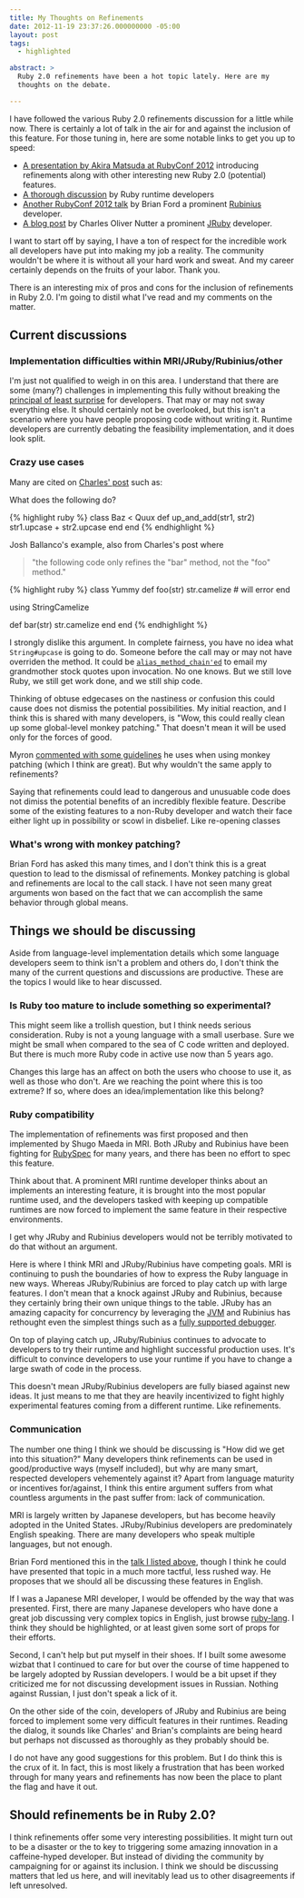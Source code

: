 ```yaml
---
title: My Thoughts on Refinements
date: 2012-11-19 23:37:26.000000000 -05:00
layout: post
tags:
  - highlighted

abstract: >
  Ruby 2.0 refinements have been a hot topic lately. Here are my
  thoughts on the debate.

---
```


I have followed the various Ruby 2.0 refinements discussion for a little
while now. There is certainly a lot of talk in the air for and against
the inclusion of this feature. For those tuning in, here are some
notable links to get you up to speed:

* [A presentation by Akira Matsuda at RubyConf
2012](https://speakerdeck.com/a_matsuda/ruby-2-dot-0-on-rails)
introducing refinements along with other interesting new Ruby 2.0
(potential) features.
* [A thorough
discussion](http://bugs.ruby-lang.org/issues/4085) by Ruby runtime
developers
* [Another RubyConf 2012
talk](http://www.confreaks.com/videos/1278-rubyconf2012-toward-a-design-for-ruby)
by Brian Ford a prominent [Rubinius](http://rubini.us/) developer.
* [A
blog post](http://blog.headius.com/2012/11/refining-ruby.html) by
Charles Oliver Nutter a prominent [JRuby](http://jruby.org/) developer.

I want to start off by saying, I have a ton of respect for the
incredible work all developers have put into making my job a reality.
The community wouldn't be where it is without all your hard work and
sweat. And my career certainly depends on the fruits of your labor.
Thank you.

There is an interesting mix of pros and cons for the inclusion of
refinements in Ruby 2.0. I'm going to distil what I've read and my
comments on the matter.

## Current discussions ##

### Implementation difficulties within MRI/JRuby/Rubinius/other ###

I'm just not qualified to weigh in on this area. I understand that there
are some (many?) challenges in implementing this fully without breaking
the [principal of least
surprise](http://en.wikipedia.org/wiki/Principle_of_least_astonishment)
for developers. That may or may not sway everything else. It should
certainly not be overlooked, but this isn't a scenario where you have
people proposing code without writing it. Runtime developers are
currently debating the feasibility implementation, and it does look
split.

### Crazy use cases ###

Many are cited on [Charles'
post](http://blog.headius.com/2012/11/refining-ruby.html) such as:

What does the following do?

{% highlight ruby %}
class Baz < Quux
  def up_and_add(str1, str2)
    str1.upcase + str2.upcase
  end
end
{% endhighlight %}

Josh Ballanco's example, also from Charles's post where


> "the following code only refines the "bar" method, not the "foo"
method."

{% highlight ruby %}
class Yummy
  def foo(str)
    str.camelize # will error
  end

  using StringCamelize

  def bar(str)
    str.camelize
  end
end
{% endhighlight %}

I strongly dislike this argument. In complete fairness, you have no idea
what `String#upcase` is going to do. Someone before the call may or may
not have overriden the method. It could be
[`alias_method_chain'ed`](http://apidock.com/rails/ActiveSupport/CoreExtensions/Module/alias_method_chain)
to email my grandmother stock quotes upon invocation. No one knows. But
we still love Ruby, we still get work done, and we still ship code.

Thinking of obtuse edgecases on the nastiness or confusion this could
cause does not dismiss the potential possibilities. My initial reaction,
and I think this is shared with many developers, is "Wow, this could
really clean up some global-level monkey patching." That doesn't mean it
will be used only for the forces of good.

Myron [commented with some
guidelines](http://blog.headius.com/2012/11/refining-ruby.html?showComment=1353368146551#c3690449280229458677)
he uses when using monkey patching (which I think are great). But why
wouldn't the same apply to refinements?

Saying that refinements could lead to dangerous and unusuable code does
not dimiss the potential benefits of an incredibly flexible feature.
Describe some of the existing features to a non-Ruby developer and watch
their face either light up in possibility or scowl in disbelief. Like
re-opening classes

### What's wrong with monkey patching? ###

Brian Ford has asked this many times, and I don't think this is a great
question to lead to the dismissal of refinements. Monkey patching is
global and refinements are local to the call stack. I have not seen many
great arguments won based on the fact that we can accomplish the same
behavior through global means.

## Things we should be discussing ##

Aside from language-level implementation details which some language
developers seem to think isn't a problem and others do, I don't think
the many of the current questions and discussions are productive. These
are the topics I would like to hear discussed.

### Is Ruby too mature to include something so experimental? ###

This might seem like a trollish question, but I think needs serious
consideration. Ruby is not a young language with a small userbase. Sure
we might be small when compared to the sea of C code written and
deployed. But there is much more Ruby code in active use now than 5
years ago.

Changes this large has an affect on both the users who choose to use it,
as well as those who don't. Are we reaching the point where this is too
extreme? If so, where does an idea/implementation like this belong?

### Ruby compatibility ###

The implementation of refinements was first proposed and then
implemented by Shugo Maeda in MRI. Both JRuby and Rubinius have been
fighting for [RubySpec](http://rubyspec.org/) for many years, and there
has been no effort to spec this feature.

Think about that. A prominent MRI runtime developer thinks about an implements an
interesting feature, it is brought into the most popular runtime used,
and the developers tasked with keeping up compatible runtimes are now
forced to implement the same feature in their respective environments.

I get why JRuby and Rubinius developers would not be terribly motivated
to do that without an argument.

Here is where I think MRI and JRuby/Rubinius have competing goals. MRI
is continuing to push the boundaries of how to express the Ruby language
in new ways. Whereas JRuby/Rubinius are forced to play catch up with
large features. I don't mean that a knock against JRuby and Rubinius,
because they certainly bring their own unique things to the table. JRuby
has an amazing capacity for concurrency by leveraging the
[JVM](http://en.wikipedia.org/wiki/Java_virtual_machine) and Rubinius
has rethought even the simplest things such as a [fully supported
debugger](http://rubini.us/doc/en/tools/debugger/).

On top of playing catch up, JRuby/Rubinius continues to advocate to
developers to try their runtime and highlight successful production
uses. It's difficult to convince developers to use your runtime if you
have to change a large swath of code in the process.

This doesn't mean JRuby/Rubinius developers are fully biased against new
ideas.	It just means to me that they are heavily incentivized to fight
highly experimental features coming from a different runtime. Like
refinements.

### Communication ###

The number one thing I think we should be discussing is "How did we get
into this situation?" Many developers think refinements can be used in
good/productive ways (myself included), but why are many smart, respected developers
vehementely against it? Apart from language maturity or incentives
for/against, I think this entire argument suffers from what countless
arguments in the past suffer from: lack of communication.

MRI is largely written by Japanese developers, but has become heavily
adopted in the United States. JRuby/Rubinius developers are
predominately English speaking. There are many developers who speak
multiple languages, but not enough.

Brian Ford mentioned this in the [talk I listed
above](http://www.confreaks.com/videos/1278-rubyconf2012-toward-a-design-for-ruby),
though I think he could have presented that topic in a much more
tactful, less rushed way. He proposes that we should all be discussing
these features in English.

If I was a Japanese MRI developer, I would be offended by the way that was
presented. First, there are many Japanese developers who have done a
great job discussing very complex topics in English, just browse
[ruby-lang](http://bugs.ruby-lang.org/issues). I think they should
be highlighted, or at least given some sort of props for their efforts.

Second, I can't help but put myself in their shoes. If I built some
awesome wizbat that I continued to care for but over the course of time
happened to be largely adopted by Russian developers. I would be a bit
upset if they criticized me for not discussing development issues in
Russian. Nothing against Russian, I just don't speak a lick of it.

On the other side of the coin, developers of JRuby and Rubinius are
being forced to implement some very difficult features in their
runtimes. Reading the dialog, it sounds like Charles' and Brian's
complaints are being heard but perhaps not discussed as thoroughly as
they probably should be.

I do not have any good suggestions for this problem. But I do think this
is the crux of it. In fact, this is most likely a frustration that has
been worked through for many years and refinements has now been the
place to plant the flag and have it out.

## Should refinements be in Ruby 2.0? ##

I think refinements offer some very interesting possibilities. It might
turn out to be a disaster or the to key to triggering some amazing
innovation in a caffeine-hyped developer. But instead of dividing the
community by campaigning for or against its inclusion. I think we should
be discussing matters that led us here, and will inevitably lead us to
other disagreements if left unresolved.
